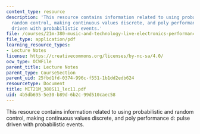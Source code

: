 ```yaml
---
content_type: resource
description: 'This resource contains information related to using probabilistic and
  random control, making continuous values discrete, and poly performance d: pulse
  driven with probabilistic events.'
file: /courses/21m-380-music-and-technology-live-electronics-performance-practices-spring-2011/4b5db6955e30b89d6b2c99d510caec58_MIT21M_380S11_lec11.pdf
file_type: application/pdf
learning_resource_types:
- Lecture Notes
license: https://creativecommons.org/licenses/by-nc-sa/4.0/
ocw_type: OCWFile
parent_title: Lecture Notes
parent_type: CourseSection
parent_uid: 25fbd1fd-0374-996c-f551-1b1dd2edb624
resourcetype: Document
title: MIT21M_380S11_lec11.pdf
uid: 4b5db695-5e30-b89d-6b2c-99d510caec58
---
```

This resource contains information related to using probabilistic and random control, making continuous values discrete, and poly performance d: pulse driven with probabilistic events.